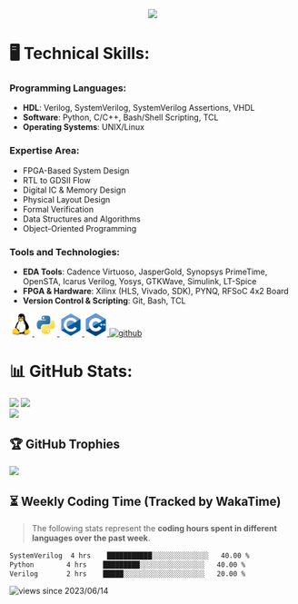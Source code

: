 <!--
**Shivam-Shukla-GIT/Shivam-Shukla-GIT** is a ✨ _special_ ✨ repository because its `README.md` (this file) appears on your GitHub profile.
-->

<p align="center">
    <img src="https://readme-typing-svg.herokuapp.com?color=E22FE4&width=380&height=28&lines=Hi👋+I'm+Shivam+Shukla..;VLSI+Enthusiast..;Expertise+in+RTL+Design..;FPGA+Development..;Formal+Verification..;Nice+To+Meet+You+....&center=true">
</p>

# 🖥️ Technical Skills:

### Programming Languages:
- **HDL**: Verilog, SystemVerilog, SystemVerilog Assertions, VHDL
- **Software**: Python, C/C++, Bash/Shell Scripting, TCL
- **Operating Systems**: UNIX/Linux

### Expertise Area:
- FPGA-Based System Design
- RTL to GDSII Flow
- Digital IC & Memory Design
- Physical Layout Design
- Formal Verification
- Data Structures and Algorithms
- Object-Oriented Programming

### Tools and Technologies:
- **EDA Tools**: Cadence Virtuoso, JasperGold, Synopsys PrimeTime, OpenSTA, Icarus Verilog, Yosys, GTKWave, Simulink, LT-Spice
- **FPGA & Hardware**: Xilinx (HLS, Vivado, SDK), PYNQ, RFSoC 4x2 Board
- **Version Control & Scripting**: Git, Bash, TCL

<p align="left">
  <a href="https://www.linux.org/" target="_blank" rel="noreferrer">
    <img src="https://raw.githubusercontent.com/devicons/devicon/master/icons/linux/linux-original.svg" alt="linux" width="40" height="40"/>
  </a>
  <a href="https://www.python.org" target="_blank" rel="noreferrer">
    <img src="https://raw.githubusercontent.com/devicons/devicon/master/icons/python/python-original.svg" alt="python" width="40" height="40"/>
  </a>
  <a href="https://www.w3schools.com/c/" target="_blank" rel="noreferrer">
    <img src="https://raw.githubusercontent.com/devicons/devicon/master/icons/c/c-original.svg" alt="c" width="40" height="40"/>
  </a>
  <a href="https://www.w3schools.com/cpp/" target="_blank" rel="noreferrer">
    <img src="https://raw.githubusercontent.com/devicons/devicon/master/icons/cplusplus/cplusplus-original.svg" alt="cplusplus" width="40" height="40"/>
  </a>
  <a href="https://www.github.com" target="_blank" rel="noreferrer">
    <img src="https://www.vectorlogo.zone/logos/github/github-icon.svg" alt="github" width="40" height="40"/>
  </a>
</p>

# 📊 GitHub Stats:
![](https://github-readme-stats.vercel.app/api/top-langs/?username=Shivam-Shukla-GIT&theme=radical&border=false&include_all_commits=true&count_private=true&layout=compact)
![](https://github-readme-stats.vercel.app/api?username=Shivam-Shukla-GIT&theme=radical&_border=false&include_all_commits=true&count_private=true)<br/>
![](https://github-readme-streak-stats.herokuapp.com/?user=Shivam-Shukla-GIT&theme=radical&hide_border=false)

## 🏆 GitHub Trophies
![](https://github-profile-trophy.vercel.app/?username=Shivam-Shukla-GIT&theme=radical&no-frame=false&no-bg=true&margin-w=4)

## ⏳ Weekly Coding Time (Tracked by WakaTime)
> The following stats represent the **coding hours spent in different languages over the past week**.

<!--START_SECTION:waka-->
```text
SystemVerilog  4 hrs    ███████████░░░░░░░░░░░░░░   40.00 %
Python        4 hrs    █████████░░░░░░░░░░░░░░░░   40.00 %
Verilog       2 hrs    █████░░░░░░░░░░░░░░░░░░░░   20.00 %
```
<!--END_SECTION:waka-->

![views since 2023/06/14](https://visitor-badge-deno.deno.dev/Shivam-Shukla-GIT.Shivam-Shukla-GIT.svg)
